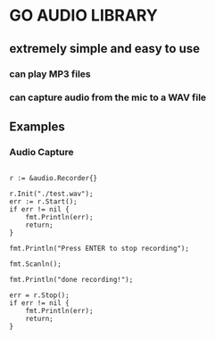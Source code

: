# GO AUDIO LIBRARY

## extremely simple and easy to use 

### can play MP3 files
### can capture audio from the mic to a WAV file

## Examples

### Audio Capture

```golang
 
r := &audio.Recorder{}

r.Init("./test.wav");
err := r.Start();
if err != nil {
    fmt.Println(err);
    return;
}

fmt.Println("Press ENTER to stop recording");

fmt.Scanln();

fmt.Println("done recording!");

err = r.Stop();
if err != nil {
    fmt.Println(err);
    return;
}
```